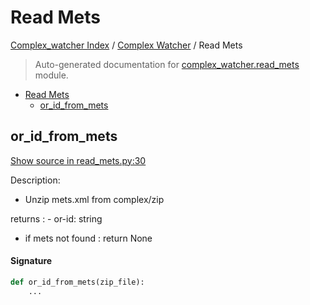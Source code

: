 # Read Mets

[Complex_watcher Index](../README.md#complex_watcher-index) /
[Complex Watcher](./index.md#complex-watcher) /
Read Mets

> Auto-generated documentation for [complex_watcher.read_mets](../../complex_watcher/read_mets.py) module.

- [Read Mets](#read-mets)
  - [or_id_from_mets](#or_id_from_mets)

## or_id_from_mets

[Show source in read_mets.py:30](../../complex_watcher/read_mets.py#L30)

Description:
- Unzip mets.xml from complex/zip

returns :
    - or-id: string

- if mets not found : return None

#### Signature

```python
def or_id_from_mets(zip_file):
    ...
```


